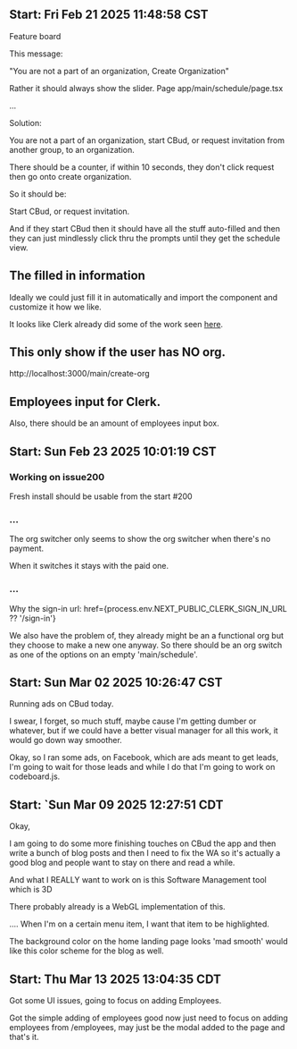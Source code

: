 ## Start: Fri Feb 21 2025 11:48:58 CST

Feature board

This message:

"You are not a part of an organization, Create Organization"

Rather it should always show the slider.
Page app/main/schedule/page.tsx

...

Solution:

You are not a part of an organization, start CBud, or request invitation from another group, to an organization.

There should be a counter, if within 10 seconds, they don't click request then go onto create organization.

So it should be:

Start CBud, or request invitation.

And if they start CBud then it should have all the stuff auto-filled and then they can just mindlessly click thru the prompts until they get the schedule view.

## The filled in information

Ideally we could just fill it in automatically and import the component and customize it how we like.

It looks like Clerk already did some of the work seen [here](https://clerk.com/docs/custom-flows/create-organizations).

## This only show if the user has NO org.

http://localhost:3000/main/create-org

## Employees input for Clerk.

Also, there should be an amount of employees input box.

## Start: Sun Feb 23 2025 10:01:19 CST

### Working on issue200

Fresh install should be usable from the start #200

### ...

The org switcher only seems to show the org switcher when there's no payment.

When it switches it stays with the paid one.

### ...

Why the sign-in url:
href={process.env.NEXT_PUBLIC_CLERK_SIGN_IN_URL ?? '/sign-in'}

We also have the problem of, they already might be an a functional org but they choose to make a new one anyway. So there should be an org switch as one of the options on an empty 'main/schedule'.

## Start: Sun Mar 02 2025 10:26:47 CST

Running ads on CBud today.

I swear, I forget, so much stuff, maybe cause I'm getting dumber or whatever, but if we could have a better visual manager for all this work, it would go down way smoother.

Okay, so I ran some ads, on Facebook, which are ads meant to get leads, I'm going to wait for those leads and while I do that I'm going to work on codeboard.js.

## Start: `Sun Mar 09 2025 12:27:51 CDT

Okay,

I am going to do some more finishing touches on CBud the app and then write a bunch of blog posts and then I need to fix the WA so it's actually a good blog and people want to stay on there and read a while.

And what I REALLY want to work on is this Software Management tool which is 3D

There probably already is a WebGL implementation of this.


....
When I'm on a certain menu item, I want that item to be highlighted.

The background color on the home landing page looks 'mad smooth' would like this color scheme for the blog as well. 


## Start: Thu Mar 13 2025 13:04:35 CDT

Got some UI issues, going to focus on adding Employees.

Got the simple adding of employees good now just need to focus on adding employees from /employees, may just be the modal added to the page and that's it. 
